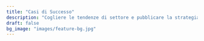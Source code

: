 ```yaml
---
title: "Casi di Successo"
description: "Cogliere le tendenze di settore e pubblicare la strategia di mercato e i risultati della collaborazione."
draft: false
bg_image: "images/feature-bg.jpg"
---
```


